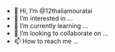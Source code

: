 - 👋 Hi, I’m @12thaliamouratai
- 👀 I’m interested in ...
- 🌱 I’m currently learning ...
- 💞️ I’m looking to collaborate on ...
- 📫 How to reach me ...

<!---
12thaliamouratai/12thaliamouratai is a ✨ special ✨ repository because its `README.md` (this file) appears on your GitHub profile.
You can click the Preview link to take a look at your changes.
--->

